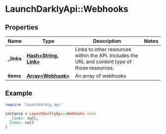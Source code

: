 # LaunchDarklyApi::Webhooks

## Properties

| Name | Type | Description | Notes |
| ---- | ---- | ----------- | ----- |
| **_links** | [**Hash&lt;String, Link&gt;**](Link.md) | Links to other resources within the API. Includes the URL and content type of those resources. |  |
| **items** | [**Array&lt;Webhook&gt;**](Webhook.md) | An array of webhooks |  |

## Example

```ruby
require 'launchdarkly_api'

instance = LaunchDarklyApi::Webhooks.new(
  _links: null,
  items: null
)
```

